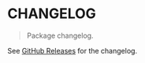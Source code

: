 # CHANGELOG

> Package changelog.

See [GitHub Releases](https://github.com/stdlib-js/stats-base-dists-cosine-mean/releases) for the changelog.